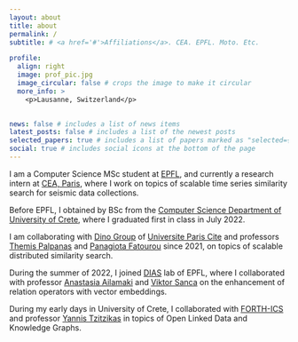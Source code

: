 ```yaml
---
layout: about
title: about
permalink: /
subtitle: # <a href='#'>Affiliations</a>. CEA. EPFL. Moto. Etc.

profile:
  align: right
  image: prof_pic.jpg
  image_circular: false # crops the image to make it circular
  more_info: >
    <p>Lausanne, Switzerland</p>
    

news: false # includes a list of news items
latest_posts: false # includes a list of the newest posts
selected_papers: true # includes a list of papers marked as "selected={true}"
social: true # includes social icons at the bottom of the page
---
```


<!--Write your biography here. Tell the world about yourself. Link to your favorite [subreddit](http://reddit.com). You can put a picture in, too. The code is already in, just name your picture `prof_pic.jpg` and put it in the `img/` folder.-->

I am a Computer Science MSc student at [EPFL](https://www.epfl.ch/en/), and currently a research intern at [CEA, Paris](https://www.cea.fr/), where I work on topics of scalable time series similarity search for seismic data collections. 

<!-- I am particurarly interested for distributed time series similarity search and machine learning. -->

Before EPFL, I obtained by BSc from the [Computer Science Department of University of Crete](), where I graduated first in class in July 2022.

I am collaborating with [Dino Group]() of [Universite Paris Cite]() and professors [Themis Palpanas]() and [Panagiota Fatourou]() since 2021, on topics of scalable distributed similarity search.

During the summer of 2022, I joined [DIAS]() lab of EPFL, where I collaborated with professor [Anastasia Ailamaki]() and [Viktor Sanca]() on the enhancement of relation operators with vector embeddings. 

During my early days in University of Crete, I collaborated with [FORTH-ICS]() and professor [Yannis Tzitzikas]() in topics of Open Linked Data and Knowledge Graphs.


<!--Put your address / P.O. box / other info right below your picture. You can also disable any of these elements by editing `profile` property of the YAML header of your `_pages/about.md`. Edit `_bibliography/papers.bib` and Jekyll will render your [publications page](/al-folio/publications/) automatically.

Link to your social media connections, too. This theme is set up to use [Font Awesome icons](https://fontawesome.com/) and [Academicons](https://jpswalsh.github.io/academicons/), like the ones below. Add your Facebook, Twitter, LinkedIn, Google Scholar, or just disable all of them.-->
